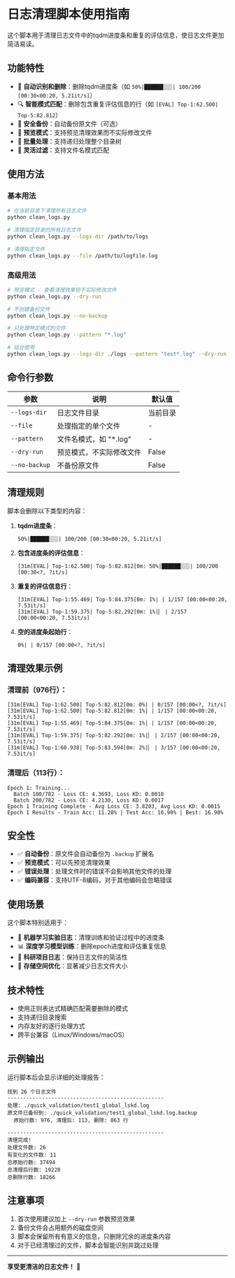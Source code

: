 # 日志清理脚本使用指南

这个脚本用于清理日志文件中的tqdm进度条和重复的评估信息，使日志文件更加简洁易读。

## 功能特性

- 🧹 **自动识别和删除**：删除tqdm进度条（如 `50%|██████░░░| 100/200 [00:30<00:20, 5.21it/s]`）
- 🔍 **智能模式匹配**：删除包含重复评估信息的行（如 `[EVAL] Top-1:62.500| Top-5:82.812`）
- 💾 **安全备份**：自动备份原文件（可选）
- 👀 **预览模式**：支持预览清理效果而不实际修改文件
- 📁 **批量处理**：支持递归处理整个目录树
- 🎯 **灵活过滤**：支持文件名模式匹配

## 使用方法

### 基本用法

```bash
# 在当前目录下清理所有日志文件
python clean_logs.py

# 清理指定目录的所有日志文件
python clean_logs.py --logs-dir /path/to/logs

# 清理指定文件
python clean_logs.py --file /path/to/logfile.log
```

### 高级用法

```bash
# 预览模式 - 查看清理效果但不实际修改文件
python clean_logs.py --dry-run

# 不创建备份文件
python clean_logs.py --no-backup

# 只处理特定模式的文件
python clean_logs.py --pattern "*.log"

# 组合使用
python clean_logs.py --logs-dir ./logs --pattern "test*.log" --dry-run
```

## 命令行参数

| 参数 | 说明 | 默认值 |
|------|------|--------|
| `--logs-dir` | 日志文件目录 | 当前目录 |
| `--file` | 处理指定的单个文件 | - |
| `--pattern` | 文件名模式，如 "*.log" | - |
| `--dry-run` | 预览模式，不实际修改文件 | False |
| `--no-backup` | 不备份原文件 | False |

## 清理规则

脚本会删除以下类型的内容：

1. **tqdm进度条**：
   ```
   50%|██████░░░| 100/200 [00:30<00:20, 5.21it/s]
   ```

2. **包含进度条的评估信息**：
   ```
   [31m[EVAL] Top-1:62.500| Top-5:82.812[0m: 50%|██████░░░| 100/200 [00:30<?, ?it/s]
   ```

3. **重复的评估信息行**：
   ```
   [31m[EVAL] Top-1:55.469| Top-5:84.375[0m: 1%| | 1/157 [00:00<00:20, 7.53it/s]
   [31m[EVAL] Top-1:59.375| Top-5:82.292[0m: 1%|▏ | 2/157 [00:00<00:20, 7.53it/s]
   ```

4. **空的进度条起始行**：
   ```
   0%| | 0/157 [00:00<?, ?it/s]
   ```

## 清理效果示例

### 清理前（976行）：
```log
[31m[EVAL] Top-1:62.500| Top-5:82.812[0m: 0%| | 0/157 [00:00<?, ?it/s]
[31m[EVAL] Top-1:62.500| Top-5:82.812[0m: 1%| | 1/157 [00:00<00:20, 7.53it/s]
[31m[EVAL] Top-1:55.469| Top-5:84.375[0m: 1%| | 1/157 [00:00<00:20, 7.53it/s]
[31m[EVAL] Top-1:59.375| Top-5:82.292[0m: 1%|▏ | 2/157 [00:00<00:20, 7.53it/s]
[31m[EVAL] Top-1:60.938| Top-5:83.594[0m: 2%|▏ | 3/157 [00:00<00:20, 7.53it/s]
```

### 清理后（113行）：
```log
Epoch 1: Training...
  Batch 100/782 - Loss CE: 4.3693, Loss KD: 0.0018
  Batch 200/782 - Loss CE: 4.2130, Loss KD: 0.0017
Epoch 1 Training Complete - Avg Loss CE: 3.8203, Avg Loss KD: 0.0015
Epoch 1 Results - Train Acc: 11.28% | Test Acc: 16.90% | Best: 16.90%
```

## 安全性

- ✅ **自动备份**：原文件会自动备份为 `.backup` 扩展名
- ✅ **预览模式**：可以先预览清理效果
- ✅ **错误处理**：处理文件时的错误不会影响其他文件的处理
- ✅ **编码兼容**：支持UTF-8编码，对于其他编码会忽略错误

## 使用场景

这个脚本特别适用于：

- 🔬 **机器学习实验日志**：清理训练和验证过程中的进度条
- 📊 **深度学习模型训练**：删除epoch进度和评估重复信息
- 🧪 **科研项目日志**：保持日志文件的简洁性
- 💾 **存储空间优化**：显著减少日志文件大小

## 技术特性

- 使用正则表达式精确匹配需要删除的模式
- 支持递归目录搜索
- 内存友好的逐行处理方式
- 跨平台兼容（Linux/Windows/macOS）

## 示例输出

运行脚本后会显示详细的处理报告：

```
找到 26 个日志文件
--------------------------------------------------
处理: ./quick_validation/test1_global_lskd.log
原文件已备份到: ./quick_validation/test1_global_lskd.log.backup
  原始行数: 976, 清理后: 113, 删除: 863 行

--------------------------------------------------
清理完成!
处理文件数: 26
有变化的文件数: 11
总原始行数: 37494
总清理后行数: 19228
总删除行数: 18266
```

## 注意事项

1. 首次使用建议加上 `--dry-run` 参数预览效果
2. 备份文件会占用额外的磁盘空间
3. 脚本会保留所有有意义的信息，只删除冗余的进度条内容
4. 对于已经清理过的文件，脚本会智能识别并跳过处理

---

**享受更清洁的日志文件！** 🎉
